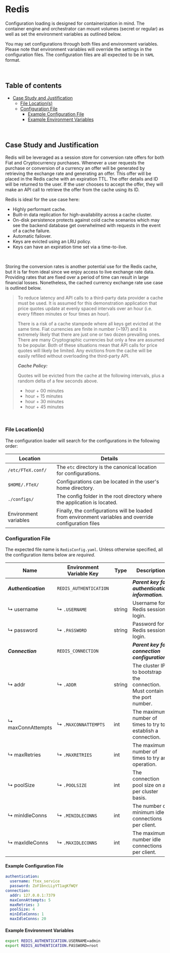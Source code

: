 # Redis

Configuration loading is designed for containerization in mind. The container engine and orchestrator can mount volumes
(secret or regular) as well as set the environment variables as outlined below.

You may set configurations through both files and environment variables. Please note that environment variables will
override the settings in the configuration files. The configuration files are all expected to be in `YAML` format.

<br/>

## Table of contents

- [Case Study and Justification](#case-study-and-justification)
    - [File Location(s)](#file-locations)
    - [Configuration File](#configuration-file)
        - [Example Configuration File](#example-configuration-file)
        - [Example Environment Variables](#example-environment-variables)

<br/>

## Case Study and Justification

Redis will be leveraged as a session store for conversion rate offers for both Fiat and Cryptocurrency purchases.
Whenever a user requests the purchase or conversion of a currency an offer will be generated by retrieving the exchange
rate and generating an offer. This offer will be placed in the Redis cache with an expiration TTL. The offer details and
ID will be returned to the user. If the user chooses to accept the offer, they will make an API call to retrieve the
offer from the cache using its ID.

Redis is ideal for the use case here:
* Highly performant cache.
* Built-in data replication for high-availability across a cache cluster.
* On-disk persistence protects against cold cache scenarios which may see the backend database get overwhelmed with
  requests in the event of a cache failure.
* Automatic failover.
* Keys are evicted using an LRU policy.
* Keys can have an expiration time set via a time-to-live.

<br/>

Storing the conversion rates is another potential use for the Redis cache, but it is far from ideal since we enjoy
access to live exchange rate data. Providing rates that are fixed over a period of time can result in large financial
losses. Nonetheless, the cached currency exchange rate use case is outlined below.

> To reduce latency and API calls to a third-party data provider a cache must be used. It is assumed for this demonstration
application that price quotes update at evenly spaced intervals over an hour (i.e. every fifteen minutes or four times an
hour).
>
> There is a risk of a cache stampede where all keys get evicted at the same time. Fiat currencies are finite in number (~197)
and it is extremely likely that there are just one or two dozen prevailing ones. There are many Cryptographic currencies
but only a few are assumed to be popular. Both of these situations mean that API calls for price quotes will likely be limited.
Any evictions from the cache will be easily refilled without overloading the third-party API.
>
> _**Cache Policy:**_
>
> Quotes will be evicted from the cache at the following intervals, plus a random delta of a few seconds above.
>  * hour + 00 minutes
>  * hour + 15 minutes
>  * hour + 30 minutes
>  * hour + 45 minutes

<br/>

### File Location(s)

The configuration loader will search for the configurations in the following order:

| Location              | Details                                                                                                |
|-----------------------|--------------------------------------------------------------------------------------------------------|
| `/etc/FTeX.conf/`     | The `etc` directory is the canonical location for configurations.                                      |
| `$HOME/.FTeX/`        | Configurations can be located in the user's home directory.                                            |
| `./configs/`          | The config folder in the root directory where the application is located.                              |
| Environment variables | Finally, the configurations will be loaded from environment variables and override configuration files |

### Configuration File

The expected file name is `RedisConfig.yaml`. Unless otherwise specified, all the configuration items below are _required_.

| Name                 | Environment Variable Key | Type          | Description                                                                               |
|----------------------|--------------------------|---------------|-------------------------------------------------------------------------------------------|
| **_Authentication_** | `REDIS_AUTHENTICATION`   |               | **_Parent key for authentication information._**                                          |
| ↳ username           | ↳ `.USERNAME`            | string        | Username for Redis session login.                                                         |
| ↳ password           | ↳ `.PASSWORD`            | string        | Password for Redis session login.                                                         |
| **_Connection_**     | `REDIS_CONNECTION`       |               | **_Parent key for connection configuration._**                                            |
| ↳ addr               | ↳ `.ADDR`                | string        | The cluster IPs to bootstrap the connection. Must contain the port number.                |
| ↳ maxConnAttempts    | ↳ `.MAXCONNATTEMPTS`     | int           | The maximum number of times to try to establish a connection.                             |
| ↳ maxRetries         | ↳ `.MAXRETRIES`          | int           | The maximum number of times to try an operation.                                          |
| ↳ poolSize           | ↳ `.POOLSIZE`            | int           | The connection pool size on a per cluster basis.                                          |
| ↳ minIdleConns       | ↳ `.MINIDLECONNS`        | int           | The number of minimum idle connections per client.                                        |
| ↳ maxIdleConns       | ↳ `.MAXIDLECONNS`        | int           | The maximum number idle connections per client.                                           |

#### Example Configuration File

```yaml
authentication:
  username: ftex_service
  password: ZoF1bncLLyYT1agKfWQY
connection:
  addr: 127.0.0.1:7379
  maxConnAttempts: 5
  maxRetries: 3
  poolSize: 4
  minIdleConns: 1
  maxIdleConns: 20
```

#### Example Environment Variables

```bash
export REDIS_AUTHENTICATION.USERNAME=admin
export REDIS_AUTHENTICATION.PASSWORD=root
```
